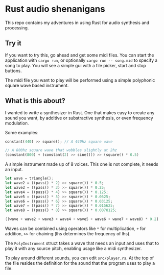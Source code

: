 # Rust audio shenanigans

This repo contains my adventures in using Rust for audio synthesis and processing.

## Try it

If you want to try this, go ahead and get some midi files.
You can start the application with `cargo run`, or optionally
`cargo run -- song.mid` to specify a song to play.
You will see a simple gui with a file picker, start and stop buttons.

The midi file you want to play will be performed using a simple polyphonic
square wave based instrument.

## What is this about?

I wanted to write a synthesizer in Rust. One that makes easy to create
any sound you want, by additive or substractive synthesis, or even frequency modulation.

Some examples:

```rust
constant(440) >> square(); // A 440hz square wave

// A 800hz square wave that wobbles slightly at 2hz
(constant(800) + (constant(2) >> sine())) >> (square() * 0.5)
```

A simple instrument made up of 8 voices. This one is not complete, it needs an input.

```rust
let wave = triangle();
let wave2 = ((pass() * 2) >> square()) * 0.5;
let wave3 = ((pass() * 3) >> square()) * 0.25;
let wave4 = ((pass() * 4) >> square()) * 0.125;
let wave5 = ((pass() * 5) >> square()) * 0.0625;
let wave6 = ((pass() * 6) >> square()) * 0.03125;
let wave7 = ((pass() * 7) >> square()) * 0.015625;
let wave8 = ((pass() * 8) >> square()) * 0.0078125;

((wave + wave2 + wave3 + wave4 + wave5 + wave6 + wave7 + wave8) * 0.2) >> lowpass(5000.0, 1.0)
```

Waves can be combined using operators like `*` for multiplication, `+` for
addition, `>>` for chaining (lhs determines the frequency of lhs).

The `PolyInstrument` struct takes a wave that needs an input and uses that
to play it with any source pitch, enabling usage like a midi synthesizer.

To play around different sounds, you can edit `src/player.rs`. At the top of the
file resides the definition for the sound that the program uses to play a file.
